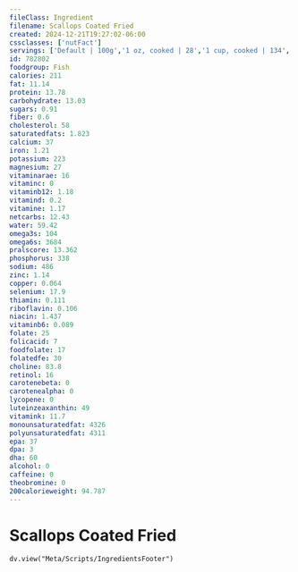 ```yaml
---
fileClass: Ingredient
filename: Scallops Coated Fried
created: 2024-12-21T19:27:02-06:00
cssclasses: ['nutFact']
servings: ['Default | 100g','1 oz, cooked | 28','1 cup, cooked | 134','1 scallop (2" x 1-1/4" x 3/4") | 16']
id: 782802
foodgroup: Fish
calories: 211
fat: 11.14
protein: 13.78
carbohydrate: 13.03
sugars: 0.91
fiber: 0.6
cholesterol: 58
saturatedfats: 1.823
calcium: 37
iron: 1.21
potassium: 223
magnesium: 27
vitaminarae: 16
vitaminc: 0
vitaminb12: 1.18
vitamind: 0.2
vitamine: 1.17
netcarbs: 12.43
water: 59.42
omega3s: 104
omega6s: 3684
pralscore: 13.362
phosphorus: 338
sodium: 486
zinc: 1.14
copper: 0.064
selenium: 17.9
thiamin: 0.111
riboflavin: 0.106
niacin: 1.437
vitaminb6: 0.089
folate: 25
folicacid: 7
foodfolate: 17
folatedfe: 30
choline: 83.8
retinol: 16
carotenebeta: 0
carotenealpha: 0
lycopene: 0
luteinzeaxanthin: 49
vitamink: 11.7
monounsaturatedfat: 4326
polyunsaturatedfat: 4311
epa: 37
dpa: 3
dha: 60
alcohol: 0
caffeine: 0
theobromine: 0
200calorieweight: 94.787
---
```


# Scallops Coated Fried

```dataviewjs
dv.view("Meta/Scripts/IngredientsFooter")
```